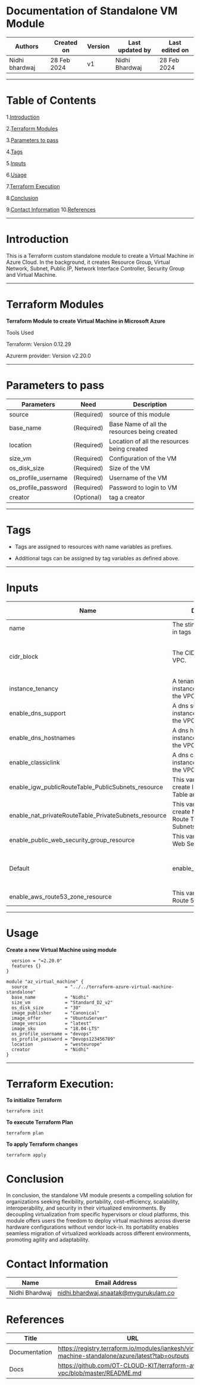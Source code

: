 # Documentation of Standalone VM Module


|   Authors        |  Created on   |  Version   | Last updated by | Last edited on |
| -----------------| --------------| -----------|---------------- | -------------- |
| Nidhi bhardwaj   |  28 Feb 2024  |     v1     | Nidhi Bhardwaj  | 28 Feb 2024    |


***

# Table of Contents

1.[Introduction](#Introduction)

2.[Terraform Modules](#Terraform-Modules)

3.[Parameters to pass](#Parameters-to-pass)

4.[Tags](#Tags)

5.[Inputs](#Inputs)

6.[Usage](#Usage)

7.[Terraform Execution](#Terraform-Execution)

8.[Conclusion](#Conclusion)

9.[Contact Information](#Contact-Information)
10.[References](#References)

***

# Introduction 

This is a Terraform custom standalone module to create a Virtual Machine in Azure Cloud. In the background, it creates Resource Group, Virtual Network, Subnet, Public IP, Network Interface Controller, Security Group and Virtual Machine.


***


# Terraform Modules

**Terraform Module to create Virtual Machine in Microsoft Azure**

Tools Used

Terraform: Version 0.12.29

Azurerm provider: Version v2.20.0



***

# Parameters to pass


|Parameters	|Need |	Description|
|----------|---------|-----------|
|source	|(Required)	|source of this module|
|base_name|	(Required)|	Base Name of all the resources being created|
|location|	(Required)	|Location of all the resources being created|
|size_vm|	(Required)|	Configuration of the VM|
|os_disk_size|	(Required)|	Size of the VM|
|os_profile_username|	(Required)	|Username of the VM|
|os_profile_password	|(Required)	|Password to login to VM|
|creator	|(Optional)	|tag a creator|



***

# Tags

+ Tags are assigned to resources with name variables as prefixes.

+ Additional tags can be assigned by tag variables as defined above.


***

# Inputs

|Name	|Description	|Type	|Default	Required|
|-----|-------------|-----|-------|
|name	|The sting name append in tags |string	|"opstree"|	yes|
|cidr_block	|The CIDR block for the VPC.| The default value is a valid CIDR	|string	|"10.0.0.0/24"|	no|
|instance_tenancy|	A tenancy option for instances launched into the VPC	|string	|"default"	|no|
|enable_dns_support	|A dns support for instances launched into the VPC|	boolean	|"true"	|no|
|enable_dns_hostnames|	A dns hostname for instances launched into the VPC	|boolean|	"false"	|no|
|enable_classiclink	|A dns classiclink for instances launched into the VPC|	boolean	|"false"	|no|
|enable_igw_publicRouteTable_PublicSubnets_resource|	This variable is used to create IGW, Public Route Table and Public Subnets	|boolean|	"True"	|no|
|enable_nat_privateRouteTable_PrivateSubnets_resource	|This variable is used to create NAT, Private Route Table and Private Subnets|	boolean|	"True"|	no|
|enable_public_web_security_group_resource|	This variable is to create Web Security Group	|boolean	|"True"	|no|
|Default|enable_pub_alb_resource|	This variable is to create ALB|	boolean	|"True"	|no|
|enable_aws_route53_zone_resource	|This variable is to create Route 53 Zone	|boolean	|"True"	|no|

***

# Usage

**Create a new Virtual Machine using module**

```provider "azure" {
  version = "=2.20.0"
  features {}
}

module "az_virtual_machine" {
  source              = "../../terraform-azure-virtual-machine-standalone"
  base_name           = "Nidhi"
  size_vm             = "Standard_D2_v2"
  os_disk_size        = "30"
  image_publisher     = "Canonical"
  image_offer         = "UbuntuServer"
  image_version       = "latest"
  image_sku           = "18.04-LTS"
  os_profile_username = "devops"
  os_profile_password = "Devops123456789"
  location            = "westeurope"
  creator             = "Nidhi"
}
```




***

# Terraform Execution:



**To initialize Terraform**





```terraform init```



**To execute Terraform Plan**



```terraform plan```




**To apply Terraform changes**



```terraform apply```



# Conclusion


In conclusion, the standalone VM module presents a compelling solution for organizations seeking flexibility, portability, cost-efficiency, scalability, interoperability, and security in their virtualized environments. By decoupling virtualization from specific hypervisors or cloud platforms, this module offers users the freedom to deploy virtual machines across diverse hardware configurations without vendor lock-in. Its portability enables seamless migration of virtualized workloads across different environments, promoting agility and adaptability.


# Contact Information

|  Name                     |        	Email Address         |
| ------------              | --------------------------------|
| Nidhi Bhardwaj            | nidhi.bhardwaj.snaatak@mygurukulam.co   |




# References

| Title                                      | URL                                           |
|--------------------------------------------|-----------------------------------------------|
|Documentation|https://registry.terraform.io/modules/iankesh/virtual-machine-standalone/azure/latest?tab=outputs|
|Docs |https://github.com/OT-CLOUD-KIT/terraform-aws-vpc/blob/master/README.md|


